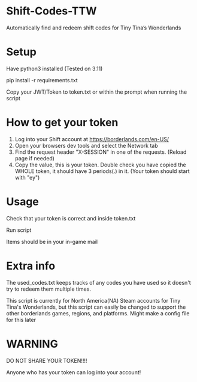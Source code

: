 # Shift-Codes-TTW
Automatically find and redeem shift codes for Tiny Tina’s Wonderlands

# Setup
Have python3 installed (Tested on 3.11)

pip install -r requirements.txt

Copy your JWT/Token to token.txt or within the prompt when running the script

# How to get your token
1. Log into your Shift account at https://borderlands.com/en-US/
2. Open your browsers dev tools and select the Network tab
3. Find the request header "X-SESSION" in one of the requests. (Reload page if needed)
4. Copy the value, this is your token. Double check you have copied the WHOLE token, it should have 3 periods(.) in it. (Your token should start with "ey")

# Usage
Check that your token is correct and inside token.txt

Run script

Items should be in your in-game mail

# Extra info
The used_codes.txt keeps tracks of any codes you have used so it doesn't try to redeem them multiple times. 

This script is currently for North America(NA) Steam accounts for Tiny Tina's Wonderlands, but this script can easily be changed to support the other borderlands games,
regions, and platforms. Might make a config file for this later

# WARNING
DO NOT SHARE YOUR TOKEN!!!!

Anyone who has your token can log into your account!

